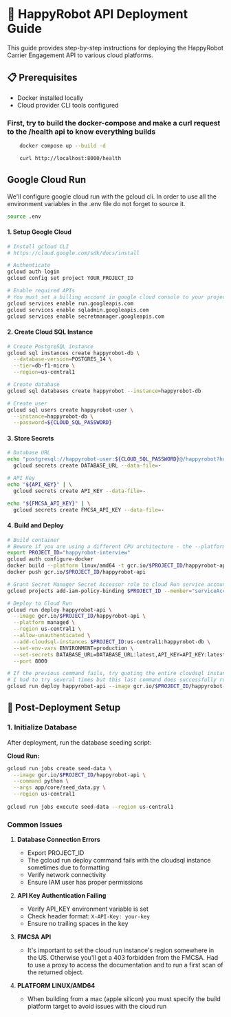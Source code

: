 # 🚀 HappyRobot API Deployment Guide

This guide provides step-by-step instructions for deploying the HappyRobot Carrier Engagement API to various cloud platforms.

## 📋 Prerequisites

- Docker installed locally
- Cloud provider CLI tools configured

### First, try to build the docker-compose and make a curl request to the /health api to know everything builds

```bash
    docker compose up --build -d

    curl http://localhost:8000/health
```

## Google Cloud Run

We'll configure google cloud run with the gcloud cli. In order to use all the environment variables in the .env file do not forget to source it.

```bash
source .env
```

#### 1. Setup Google Cloud
```bash
# Install gcloud CLI
# https://cloud.google.com/sdk/docs/install

# Authenticate
gcloud auth login
gcloud config set project YOUR_PROJECT_ID

# Enable required APIs
# You must set a billing account in google cloud console to your project in order to activate these apis
gcloud services enable run.googleapis.com
gcloud services enable sqladmin.googleapis.com
gcloud services enable secretmanager.googleapis.com
```

#### 2. Create Cloud SQL Instance 
```bash
# Create PostgreSQL instance
gcloud sql instances create happyrobot-db \
  --database-version=POSTGRES_14 \
  --tier=db-f1-micro \
  --region=us-central1

# Create database
gcloud sql databases create happyrobot --instance=happyrobot-db

# Create user
gcloud sql users create happyrobot-user \
  --instance=happyrobot-db \
  --password=${CLOUD_SQL_PASSWORD}
```

#### 3. Store Secrets
```bash
# Database URL
echo "postgresql://happyrobot-user:${CLOUD_SQL_PASSWORD}@/happyrobot?host=/cloudsql/${PROJECT_ID}:us-central1:happyrobot-db" | \
  gcloud secrets create DATABASE_URL --data-file=-

# API Key
echo "${API_KEY}" | \
  gcloud secrets create API_KEY --data-file=-

echo "${FMCSA_API_KEY}" | \
  gcloud secrets create FMCSA_API_KEY --data-file=-

```

#### 4. Build and Deploy
```bash
# Build container
# Beware if you are using a different CPU architecture - the --platform flag is key
export PROJECT_ID="happyrobot-interview"
gcloud auth configure-docker
docker build --platform linux/amd64 -t gcr.io/$PROJECT_ID/happyrobot-api .
docker push gcr.io/$PROJECT_ID/happyrobot-api

# Grant Secret Manager Secret Accessor role to cloud Run service account
gcloud projects add-iam-policy-binding $PROJECT_ID --member="serviceAccount:$PROJECT_NUMBER-compute@developer.gserviceaccount.com" --role="roles/secretmanager.secretAccessor"

# Deploy to Cloud Run
gcloud run deploy happyrobot-api \
  --image gcr.io/$PROJECT_ID/happyrobot-api \
  --platform managed \
  --region us-central1 \
  --allow-unauthenticated \
  --add-cloudsql-instances $PROJECT_ID:us-central1:happyrobot-db \
  --set-env-vars ENVIRONMENT=production \
  --set-secrets DATABASE_URL=DATABASE_URL:latest,API_KEY=API_KEY:latest,FMCSA_API_KEY=FMCSA_API_KEY:latest \
  --port 8000

# If the previous command fails, try quoting the entire cloudsql instance string
# I had to try several times but this last command does successfully run the cloud instance
gcloud run deploy happyrobot-api --image gcr.io/$PROJECT_ID/happyrobot-api --platform managed --region us-central1 --allow-unauthenticated --add-cloudsql-instances "${PROJECT_ID}:us-central1:happyrobot-db" --set-env-vars ENVIRONMENT=production --set-secrets DATABASE_URL=DATABASE_URL:latest,API_KEY=API_KEY:latest,FMCSA_API_KEY=FMCSA_API_KEY:latest --port 8000
```


## 🔧 Post-Deployment Setup

### 1. Initialize Database
After deployment, run the database seeding script:

**Cloud Run:**
```bash
gcloud run jobs create seed-data \
  --image gcr.io/$PROJECT_ID/happyrobot-api \
  --command python \
  --args app/core/seed_data.py \
  --region us-central1
  
gcloud run jobs execute seed-data --region us-central1
```


### Common Issues

1. **Database Connection Errors**
   - Export PROJECT_ID
   - The gcloud run deploy command fails with the cloudsql instance sometimes due to formatting
   - Verify network connectivity
   - Ensure IAM user has proper permissions

2. **API Key Authentication Failing**
   - Verify API_KEY environment variable is set
   - Check header format: `X-API-Key: your-key`
   - Ensure no trailing spaces in the key

3. **FMCSA API**
   - It's important to set the cloud run instance's region somewhere in the US. Otherwise you'll get a 403 forbidden from the FMCSA. Had to use a proxy to access the documentation and to run a first scan of the returned object.

4. **PLATFORM LINUX/AMD64**
    - When building from a mac (apple silicon) you must specify the build platform target to avoid issues with the cloud run
